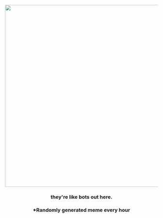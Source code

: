 <p align="center">
        <img src="https://i.redd.it/n0f2wkrtgc991.jpg" width="600" height="600">
        </p>
        <h3 align="center">they're like bots out here.</h3>
        <h3 align="center">*Randomly generated meme every hour</h3>
    